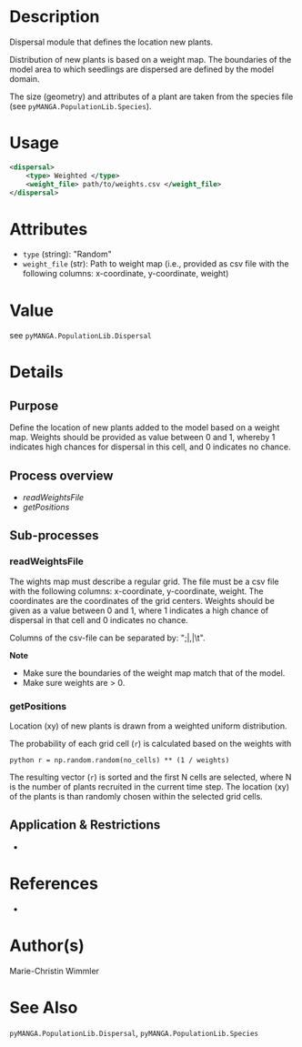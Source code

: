 # Description

Dispersal module that defines the location new plants.

Distribution of new plants is based on a weight map.
The boundaries of the model area to which seedlings are dispersed are defined by the model domain.

The size (geometry) and attributes of a plant are taken from the species file (see ``pyMANGA.PopulationLib.Species``).

# Usage

```xml
<dispersal>
    <type> Weighted </type>
    <weight_file> path/to/weights.csv </weight_file>
</dispersal>
```

# Attributes

- ``type`` (string): "Random"
- ``weight_file`` (str): Path to weight map (i.e., provided as csv file with the following columns: x-coordinate, y-coordinate, weight)

# Value

see ``pyMANGA.PopulationLib.Dispersal``

# Details
## Purpose

Define the location of new plants added to the model based on a weight map.
Weights should be provided as value between 0 and 1, whereby 1 indicates high chances for dispersal in this cell, and 0 indicates no chance.

## Process overview

- _readWeightsFile_
- _getPositions_

## Sub-processes
### readWeightsFile

The wights map must describe a regular grid.
The file must be a csv file with the following columns: x-coordinate, y-coordinate, weight.
The coordinates are the coordinates of the grid centers.
Weights should be given as a value between 0 and 1, where 1 indicates a high chance of dispersal in that cell and 0 indicates no chance.

Columns of the csv-file can be separated by: ";|,|\t".

**Note** 
- Make sure the boundaries of the weight map match that of the model.
- Make sure weights are > 0.

### getPositions

Location (xy) of new plants is drawn from a weighted uniform distribution.

The probability of each grid cell (`r`) is calculated based on the weights with

``python
r = np.random.random(no_cells) ** (1 / weights)
``

The resulting vector (`r`) is sorted and the first N cells are selected, where N is the number of plants recruited in the current time step.
The location (xy) of the plants is than randomly chosen within the selected grid cells.

## Application & Restrictions

-

# References

-

# Author(s)

Marie-Christin Wimmler


# See Also

``pyMANGA.PopulationLib.Dispersal``,
``pyMANGA.PopulationLib.Species``



